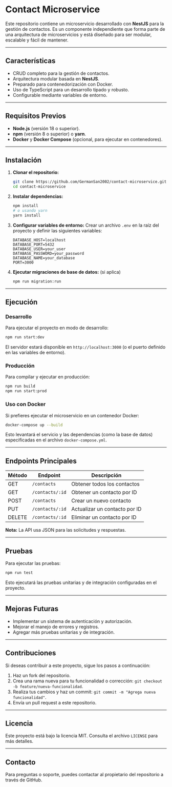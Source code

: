# Contact Microservice

Este repositorio contiene un microservicio desarrollado con **NestJS** para la gestión de contactos. Es un componente independiente que forma parte de una arquitectura de microservicios y está diseñado para ser modular, escalable y fácil de mantener.

---

## Características

- CRUD completo para la gestión de contactos.
- Arquitectura modular basada en **NestJS**.
- Preparado para contenedorización con Docker.
- Uso de TypeScript para un desarrollo tipado y robusto.
- Configurable mediante variables de entorno.

---

## Requisitos Previos

- **Node.js** (versión 18 o superior).
- **npm** (versión 8 o superior) o **yarn**.
- **Docker** y **Docker Compose** (opcional, para ejecutar en contenedores).

---

## Instalación

1. **Clonar el repositorio:**
   ```bash
   git clone https://github.com/GermanSan2002/contact-microservice.git
   cd contact-microservice
   ```

2. **Instalar dependencias:**
   ```bash
   npm install
   # o usando yarn
   yarn install
   ```

3. **Configurar variables de entorno:**
   Crear un archivo `.env` en la raíz del proyecto y definir las siguientes variables:
   ```env
   DATABASE_HOST=localhost
   DATABASE_PORT=5432
   DATABASE_USER=your_user
   DATABASE_PASSWORD=your_password
   DATABASE_NAME=your_database
   PORT=3000
   ```

4. **Ejecutar migraciones de base de datos:** (si aplica)
   ```bash
   npm run migration:run
   ```

---

## Ejecución

### Desarrollo
Para ejecutar el proyecto en modo de desarrollo:
```bash
npm run start:dev
```
El servidor estará disponible en `http://localhost:3000` (o el puerto definido en las variables de entorno).

### Producción
Para compilar y ejecutar en producción:
```bash
npm run build
npm run start:prod
```

### Uso con Docker
Si prefieres ejecutar el microservicio en un contenedor Docker:
```bash
docker-compose up --build
```
Esto levantará el servicio y las dependencias (como la base de datos) especificadas en el archivo `docker-compose.yml`.

---

## Endpoints Principales

| Método | Endpoint            | Descripción                 |
|--------|---------------------|-----------------------------|
| GET    | `/contacts`         | Obtener todos los contactos |
| GET    | `/contacts/:id`     | Obtener un contacto por ID  |
| POST   | `/contacts`         | Crear un nuevo contacto     |
| PUT    | `/contacts/:id`     | Actualizar un contacto por ID |
| DELETE | `/contacts/:id`     | Eliminar un contacto por ID |

**Nota:** La API usa JSON para las solicitudes y respuestas.

---

## Pruebas

Para ejecutar las pruebas:
```bash
npm run test
```
Esto ejecutará las pruebas unitarias y de integración configuradas en el proyecto.

---

## Mejoras Futuras

- Implementar un sistema de autenticación y autorización.
- Mejorar el manejo de errores y registros.
- Agregar más pruebas unitarias y de integración.

---

## Contribuciones

Si deseas contribuir a este proyecto, sigue los pasos a continuación:
1. Haz un fork del repositorio.
2. Crea una rama nueva para tu funcionalidad o corrección: `git checkout -b feature/nueva-funcionalidad`.
3. Realiza tus cambios y haz un commit: `git commit -m "Agrega nueva funcionalidad"`.
4. Envía un pull request a este repositorio.

---

## Licencia

Este proyecto está bajo la licencia MIT. Consulta el archivo `LICENSE` para más detalles.

---

## Contacto

Para preguntas o soporte, puedes contactar al propietario del repositorio a través de GitHub.